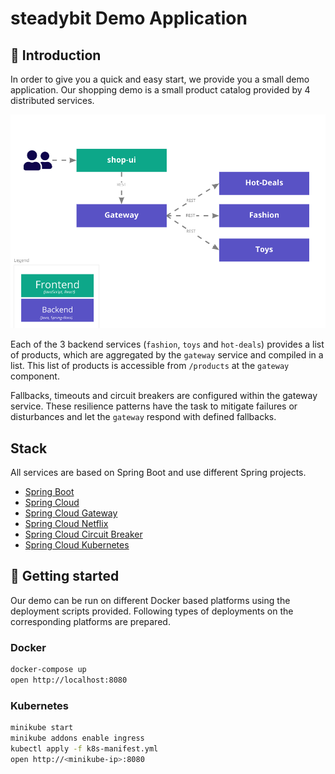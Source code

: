 # steadybit Demo Application

## 📝 Introduction

In order to give you a quick and easy start, we provide you a small demo application. Our shopping demo is a small product catalog provided by 4 distributed
services.

![Architecture](./architecture.png)

Each of the 3 backend services (`fashion`, `toys` and `hot-deals`) provides a list of products, which are aggregated by the `gateway` service and compiled in a
list. This list of products is accessible from `/products` at the `gateway` component.

Fallbacks, timeouts and circuit breakers are configured within the gateway service.
These resilience patterns have the task to mitigate failures or disturbances and let the `gateway` respond with defined fallbacks.

## Stack

All services are based on Spring Boot and use different Spring projects.

- [Spring Boot](https://spring.io/projects/spring-boot)
- [Spring Cloud](https://spring.io/projects/spring-cloud)
- [Spring Cloud Gateway](https://spring.io/projects/spring-cloud-gateway)
- [Spring Cloud Netflix](https://spring.io/projects/spring-cloud-netflix)
- [Spring Cloud Circuit Breaker](https://spring.io/projects/spring-cloud-circuitbreaker)
- [Spring Cloud Kubernetes](https://spring.io/projects/spring-cloud-kubernetes)

## 🚀 Getting started

Our demo can be run on different Docker based platforms using the deployment scripts provided. Following types of deployments on the corresponding platforms are
prepared.

### Docker

```sh
docker-compose up
open http://localhost:8080
```

### Kubernetes

```sh
minikube start
minikube addons enable ingress
kubectl apply -f k8s-manifest.yml
open http://<minikube-ip>:8080
```


